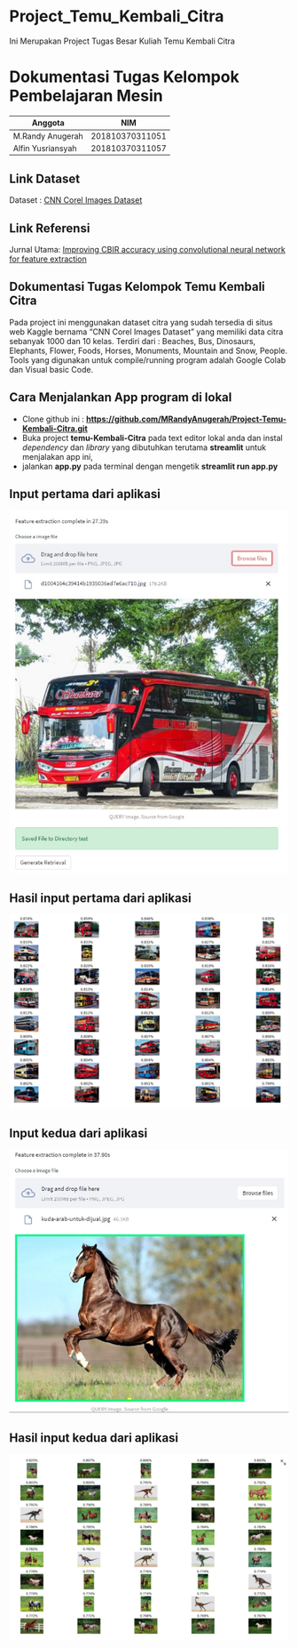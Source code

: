 # Project_Temu_Kembali_Citra
Ini Merupakan Project Tugas Besar Kuliah Temu Kembali Citra

#  Dokumentasi Tugas Kelompok Pembelajaran Mesin

|Anggota|NIM  |
|--|--|
| M.Randy Anugerah| 201810370311051  |
| Alfin Yusriansyah| 201810370311057 |

## Link Dataset
Dataset : [CNN Corel Images Dataset](https://www.kaggle.com/elkamel/cnn-corel-images/data)

## Link Referensi
Jurnal Utama: [Improving CBIR accuracy using convolutional neural network for feature extraction](https://ieeexplore.ieee.org/abstract/document/8281730)

## Dokumentasi Tugas Kelompok Temu Kembali Citra
Pada project ini menggunakan dataset citra yang sudah tersedia di situs web Kaggle bernama “CNN Corel Images Dataset” yang memiliki data citra sebanyak 1000 dan 10 kelas.
Terdiri dari : Beaches, Bus, Dinosaurs, Elephants, Flower, Foods, Horses, Monuments, Mountain and Snow, People.
Tools yang digunakan untuk compile/running program adalah Google Colab dan Visual basic Code.

## Cara Menjalankan App program di lokal
- Clone github ini : **https://github.com/MRandyAnugerah/Project-Temu-Kembali-Citra.git**
- Buka project **temu-Kembali-Citra** pada text editor lokal anda dan instal *dependency* dan *library* yang dibutuhkan terutama **streamlit** untuk menjalakan app ini,
- jalankan **app.py** pada terminal dengan mengetik **streamlit run app.py**

## Input pertama dari aplikasi
![image](input.jpg)

## Hasil input pertama dari aplikasi
![image](hasil.jpg)

## Input kedua dari aplikasi
![image](input1.jpg)

## Hasil input kedua dari aplikasi
![image](hasil1.jpg)

